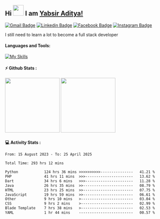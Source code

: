## Hi <img width="35em" src="https://i.giphy.com/media/w1OBpBd7kJqHrJnJ13/giphy.webp" width="40" /> I am [Yabsir Aditya!](https://github.com/yabsiraditya/)
    
[![Gmail Badge](https://img.shields.io/badge/-Email-EA4335?style=flat-square&logo=gmail&logoColor=white)](mailto:yabsir.aditya@gmail.com)
[![Linkedin Badge](https://img.shields.io/badge/-LinkedIn-0e76a8?style=flat-square&logo=Linkedin&logoColor=white)](https://www.linkedin.com/in/yabsiraditya/)
[![Facebook Badge](https://img.shields.io/badge/-Facebook-3b5998?style=flat-square&logo=Facebook&logoColor=white)](https://www.facebook.com/yabsir.aditya/)
[![Instagram Badge](https://img.shields.io/badge/-Instagram-e4405f?style=flat-square&logo=Instagram&logoColor=white)](https://instagram.com/yabsir.y/)

I still need to learn a lot to become a full stack developer

#### Languages and Tools:

[![My Skills](https://skillicons.dev/icons?i=html,css,js,php,laravel,java,tailwind,bootstrap,figma)](https://skillicons.dev)

#### ⚡ Github Stats :
<div>
    <img height="180em" src="https://github-readme-stats-eight-theta.vercel.app/api?username=yabsiraditya&show_icons=true&theme=vue&include_all_commits=true&count_private=true" />
    <img height="180em" src="https://streak-stats.demolab.com?user=yabsiraditya&theme=vue" />
</div>



#### 💻 Activity Stats :
<!--START_SECTION:waka-->

```txt
From: 15 August 2023 - To: 25 April 2025

Total Time: 293 hrs 12 mins

Python            124 hrs 36 mins >>>>>>>>>>---------------   41.21 %
PHP               41 hrs 11 mins  >>>----------------------   13.62 %
Dart              34 hrs 6 mins   >>>----------------------   11.28 %
Java              26 hrs 35 mins  >>-----------------------   08.79 %
HTML              23 hrs 25 mins  >>-----------------------   07.75 %
JavaScript        19 hrs 59 mins  >>-----------------------   06.61 %
Other             9 hrs 10 mins   >------------------------   03.04 %
CSS               9 hrs 2 mins    >------------------------   02.99 %
Blade Template    7 hrs 38 mins   >------------------------   02.53 %
YAML              1 hr 44 mins    -------------------------   00.57 %
```

<!--END_SECTION:waka-->
